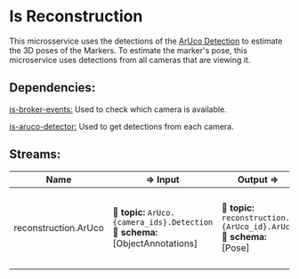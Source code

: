 # Is Reconstruction

This microsservice uses the detections of the [ArUco Detection](https://github.com/labviros/is-aruco-detector) to estimate the 3D poses of the Markers. To estimate the marker's pose, this microservice uses detections from all cameras that are viewing it.

## Dependencies:

[is-broker-events:](https://github.com/labviros/is-broker-events) Used to check which camera is available.

[is-aruco-detector:](https://github.com/labviros/is-aruco-detector) Used to get detections from each camera.



## Streams:

| Name | ⇒ Input | Output  ⇒ | Description |
| ---- | ------- | --------- | ----------- |
| reconstruction.ArUco | :incoming_envelope: **topic:** `ArUco.{camera_ids}.Detection` <br> :gem: **schema:** [ObjectAnnotations] | :incoming_envelope: **topic:**  `reconstruction.{ArUco_id}.ArUco` <br> :gem: **schema:** [Pose] | Uses ArUco detector detections to estimate ArUco marker pose. |

